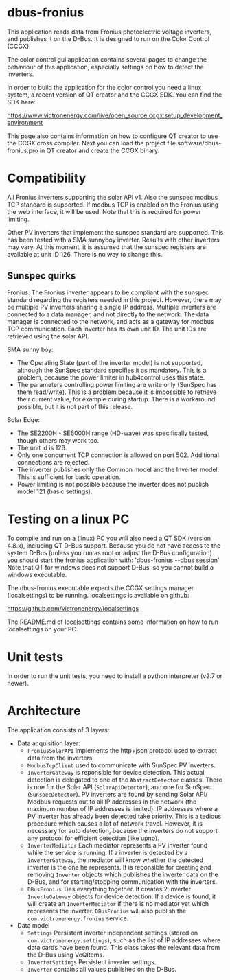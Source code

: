 dbus-fronius
============
This application reads data from Fronius photoelectric voltage inverters, and
publishes it on the D-Bus. It is designed to run on the Color Control (CCGX).

The color control gui application contains several pages to change the behaviour
of this application, especially settings on how to detect the inverters.

In order to build the application for the color control you need a linux system,
a recent version of QT creator and the CCGX SDK. You can find the SDK here:

https://www.victronenergy.com/live/open_source:ccgx:setup_development_environment

This page also contains information on how to configure QT creator to use the CCGX cross compiler.
Next you can load the project file software/dbus-fronius.pro in QT creator and create the
CCGX binary.

Compatibility
=============

All Fronius inverters supporting the solar API v1. Also the sunspec modbus TCP standard is
supported. If modbus TCP is enabled on the Fronius using the web interface, it will be used.
Note that this is required for power limiting.

Other PV inverters that implement the sunspec standard are supported. This has been tested with
a SMA sunnyboy inverter. Results with other inverters may vary. At this moment, it is assumed that
the sunspec registers are available at unit ID 126. There is no way to change this.

Sunspec quirks
--------------

Fronius:
The Fronius inverter appears to be compliant with the sunspec standard
regarding the registers needed in this project. However, there may be multiple
PV inverters sharing a single IP address.  Multiple inverters are connected to
a data manager, and not directly to the network. The data manager is connected
to the network, and acts as a gateway for modbus TCP communication. Each
inverter has its own unit ID. The unit IDs are retrieved using the solar API.

SMA sunny boy:
* The Operating State (part of the inverter model) is not supported, although
  the SunSpec standard specifies it as mandatory. This is a problem, because
  the power limiter in hub4control uses this state.
* The parameters controlling power limiting are write only (SunSpec has them
  read/write). This is a problem because it is impossible to retrieve their
  current value, for example during startup. There is a workaround possible,
  but it is not part of this release.

Solar Edge:
* The SE2200H - SE6000H range (HD-wave) was specifically tested, though others
  may work too.
* The unit id is 126.
* Only one concurrent TCP connection is allowed on port 502. Additional
  connections are rejected.
* The inverter publishes only the Common model and the Inverter model. This is
  sufficient for basic operation.
* Power limiting is not possible because the inverter does not publish model
  121 (basic settings).

Testing on a linux PC
=====================

To compile and run on a (linux) PC you will also need a QT SDK (version 4.8.x), including QT D-Bus 
support. Because you do not have access to the system D-Bus (unless you run as root or adjust the
D-Bus configuration) you should start the fronius application with: 'dbus-fronius --dbus session'
Note that QT for windows does not support D-Bus, so you cannot build a windows executable.

The dbus-fronius executable expects the CCGX settings manager (localsettings) to be running.
localsettings is available on github:

https://github.com/victronenergy/localsettings

The README.md of localsettings contains some information on how to run localsettings on your PC.

Unit tests
==========

In order to run the unit tests, you need to install a python interpreter (v2.7 or newer).

Architecture
============

The application consists of 3 layers:
  * Data acquisition layer:
    - `FroniusSolarAPI` implements the http+json protocol used to extract data from the inverters.
    - `ModbusTcpClient` used to communicate with SunSpec PV inverters.
    - `InverterGateway` is reponsible for device detection. This actual detection is delegated to
      one of the `AbstractDetector` classes. There is one for the Solar API (`SolarApiDetector`),
      and one for SunSpec (`SunspecDetector`). PV inverters are found by sending Solar API/
      Modbus requests out to all IP addresses in the network (the maximum number of IP addresses is
      limited). IP addresses where a PV inverter has already been detected take priority. This is
      a tedious procedure which causes a lot of network travel. However, it is necessary for auto
      detection, because the inverters do not support any protocol for efficient detection (like
      upnp).
    - `InverterMediator` Each mediator represents a PV inverter found while the service is running.
      If a inverter is detected by a `InverterGateway`, the mediator will know whether the detected
      inverter is the one he represents. It is reponsible for creating and removing `Inverter`
      objects which publishes the inverter data on the D-Bus, and for starting/stopping
      communication with the inverters.
    - `DBusFronius` Ties everything together. It creates 2 inverter `InverteGateway` objects for
      device detection. If a device is found, it will create an `InverterMediator` if there is no
      mediator yet which represents the inverter. `DBusFronius` will also publish the
      `com.victronenergy.fronius` service.
  * Data model
    - `Settings` Persistent inverter independent settings (stored on `com.victronenergy.settings`),
      such as the list of IP addresses where data cards have been found. This class takes the
      relevant data from the D-Bus using VeQItems.
    - `InverterSettings` Persistent inverter settings.
    - `Inverter` contains all values published on the D-Bus.

